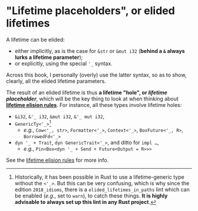 # "Lifetime placeholders", or elided lifetimes

A lifetime can be elided:
  - either implicitly, as is the case for `&str` or `&mut i32` (**behind a `&` always lurks a lifetime parameter**);
  - or explicitly, using the special `'_` syntax.

Across this book, I personally (overly) use the latter syntax, so as to show, clearly, all the elided lifetime parameters.

The result of an elided lifetime is thus **a lifetime "hole", or _lifetime placeholder_**, which will be the key thing to look at when thinking about **[lifetime elision rules]**. For instance, all these types involve lifetime holes:

  - `&i32`, `&'_ i32`, `&mut i32`, `&'_ mut i32`,
  - `GenericTy<'_>`[^elided_lifetimes_in_paths]
      - _e.g._, `Cow<'_, str>`, `Formatter<'_>`, `Context<'_>`, `BoxFuture<'_, R>`, `BorrowedFd<'_>`
  - `dyn '_ + Trait`, `dyn GenericTrait<'_>`, and ditto for `impl …`,
      - _e.g._, `Pin<Box<dyn '_ + Send + Future<Output = R>>>`

[^elided_lifetimes_in_paths]: Historically, it has been possible in Rust to use a lifetime-generic type without the `<'_>`. But this can be very confusing, which is why since the edition `2018_idioms`, there is a `elided_lifetimes_in_paths` lint which can be enabled (_e.g._, set to `warn`), to catch these things. **It is highly advisable to always set up this lint in any Rust project**.

See the [lifetime elision rules] for more info.

[lifetime elision rules]: ./lifetime-elision-rules.md
